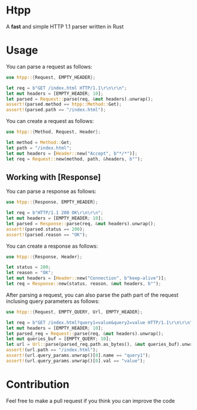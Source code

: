 # Htpp

A **fast** and simple HTTP 1.1 parser written in Rust

# Usage

You can parse a request as follows:

```rust
use htpp::{Request, EMPTY_HEADER};

let req = b"GET /index.html HTTP/1.1\r\n\r\n";
let mut headers = [EMPTY_HEADER; 10];
let parsed = Request::parse(req, &mut headers).unwrap();
assert!(parsed.method == htpp::Method::Get);
assert!(parsed.path == "/index.html");
```
You can create a request as follows:

```rust
use htpp::{Method, Request, Header};

let method = Method::Get;
let path = "/index.html";
let mut headers = [Header::new("Accept", b"*/*")];
let req = Request::new(method, path, &headers, b"");
```
## Working with [Response]

You can parse a response as follows:

```rust
use htpp::{Response, EMPTY_HEADER};

let req = b"HTTP/1.1 200 OK\r\n\r\n";
let mut headers = [EMPTY_HEADER; 10];
let parsed = Response::parse(req, &mut headers).unwrap();
assert!(parsed.status == 200);
assert!(parsed.reason == "OK");
```

You can create a response as follows:

```rust
use htpp::{Response, Header};

let status = 200;
let reason = "OK";
let mut headers = [Header::new("Connection", b"keep-alive")];
let req = Response::new(status, reason, &mut headers, b"");
```

After parsing a request, you can also parse the path part of the request inclusing query parameters as follows:

```rust
use htpp::{Request, EMPTY_QUERY, Url, EMPTY_HEADER};

let req = b"GET /index.html?query1=value&query2=value HTTP/1.1\r\n\r\n";
let mut headers = [EMPTY_HEADER; 10];
let parsed_req = Request::parse(req, &mut headers).unwrap();
let mut queries_buf = [EMPTY_QUERY; 10];
let url = Url::parse(parsed_req.path.as_bytes(), &mut queries_buf).unwrap();
assert!(url.path == "/index.html");
assert!(url.query_params.unwrap()[0].name == "query1");
assert!(url.query_params.unwrap()[0].val == "value");
```


# Contribution

Feel free to make a pull request if you think you can improve the code

